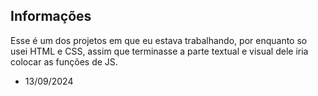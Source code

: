 ## Informações

Esse é um dos projetos em que eu estava trabalhando, por enquanto so usei HTML e CSS, assim que terminasse a parte textual e visual dele iria colocar as funções de JS.

 - 13/09/2024